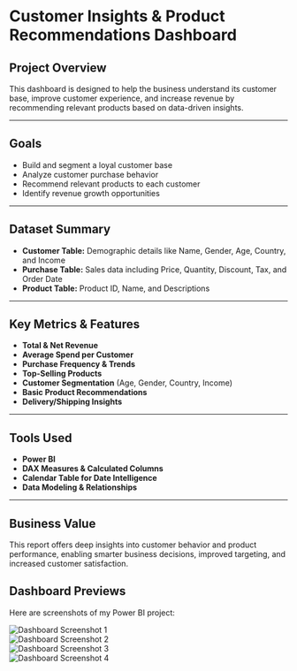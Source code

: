 #  Customer Insights & Product Recommendations Dashboard

##  Project Overview

This dashboard is designed to help the business understand its customer base, improve customer experience, and increase revenue by recommending relevant products based on data-driven insights.

---

##  Goals

- Build and segment a loyal customer base  
- Analyze customer purchase behavior  
- Recommend relevant products to each customer  
- Identify revenue growth opportunities  

---

##  Dataset Summary

- **Customer Table:** Demographic details like Name, Gender, Age, Country, and Income  
- **Purchase Table:** Sales data including Price, Quantity, Discount, Tax, and Order Date  
- **Product Table:** Product ID, Name, and Descriptions  

---

##  Key Metrics & Features

- **Total & Net Revenue**  
- **Average Spend per Customer**  
- **Purchase Frequency & Trends**  
- **Top-Selling Products**  
- **Customer Segmentation** (Age, Gender, Country, Income)  
- **Basic Product Recommendations**  
- **Delivery/Shipping Insights**  

---

##  Tools Used

- **Power BI**  
- **DAX Measures & Calculated Columns**  
- **Calendar Table for Date Intelligence**  
- **Data Modeling & Relationships**  

---

## Business Value

This report offers deep insights into customer behavior and product performance, enabling smarter business decisions, improved targeting, and increased customer satisfaction.
##  Dashboard Previews

Here are screenshots of my Power BI project:

![Dashboard Screenshot 1](Github1.png)  
![Dashboard Screenshot 2](github2.png)  
![Dashboard Screenshot 3](github3.png)  
![Dashboard Screenshot 4](github4.png)
